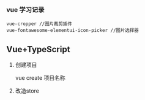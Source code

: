 ### vue 学习记录

```vue
vue-cropper //图片裁剪插件
vue-fontawesome-elementui-icon-picker //图片选择器

```

## Vue+TypeScript

1. 创建项目

   vue create  项目名称

2. 改造store 

   


